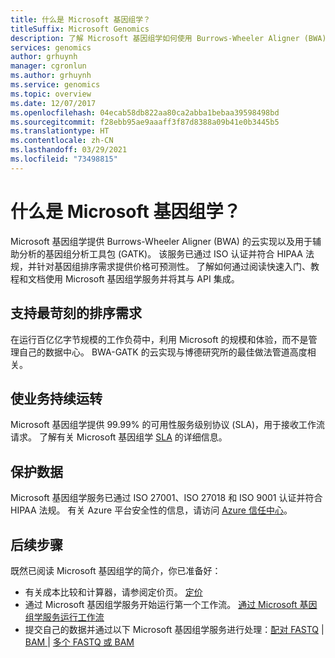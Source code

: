 ```yaml
---
title: 什么是 Microsoft 基因组学？
titleSuffix: Microsoft Genomics
description: 了解 Microsoft 基因组学如何使用 Burrows-Wheeler Aligner (BWA) 的云实现以及基因组分析工具包 (GATK) 为基因组排序提供支持。
services: genomics
author: grhuynh
manager: cgronlun
ms.author: grhuynh
ms.service: genomics
ms.topic: overview
ms.date: 12/07/2017
ms.openlocfilehash: 04ecab58db822aa80ca2abba1bebaa39598498bd
ms.sourcegitcommit: f28ebb95ae9aaaff3f87d8388a09b41e0b3445b5
ms.translationtype: HT
ms.contentlocale: zh-CN
ms.lasthandoff: 03/29/2021
ms.locfileid: "73498815"
---
```

# <a name="what-is-microsoft-genomics"></a>什么是 Microsoft 基因组学？
Microsoft 基因组学提供 Burrows-Wheeler Aligner (BWA) 的云实现以及用于辅助分析的基因组分析工具包 (GATK)。 该服务已通过 ISO 认证并符合 HIPAA 法规，并针对基因组排序需求提供价格可预测性。 了解如何通过阅读快速入门、教程和文档使用 Microsoft 基因组学服务并将其与 API 集成。

## <a name="support-your-most-demanding-sequencing-needs"></a>支持最苛刻的排序需求
在运行百亿亿字节规模的工作负荷中，利用 Microsoft 的规模和体验，而不是管理自己的数据中心。 BWA-GATK 的云实现与博德研究所的最佳做法管道高度相关。


## <a name="keep-your-business-running"></a>使业务持续运转
Microsoft 基因组学提供 99.99% 的可用性服务级别协议 (SLA)，用于接收工作流请求。 了解有关 Microsoft 基因组学 [SLA](https://azure.microsoft.com/support/legal/sla/genomics/v1_0/) 的详细信息。


## <a name="secure-your-data"></a>保护数据
Microsoft 基因组学服务已通过 ISO 27001、ISO 27018 和 ISO 9001 认证并符合 HIPAA 法规。 有关 Azure 平台安全性的信息，请访问 [Azure 信任中心](https://www.microsoft.com/trustcenter/security)。


## <a name="next-steps"></a>后续步骤
既然已阅读 Microsoft 基因组学的简介，你已准备好：
- 有关成本比较和计算器，请参阅定价页。 [定价](https://azure.microsoft.com/pricing/details/genomics/)
- 通过 Microsoft 基因组学服务开始运行第一个工作流。 [通过 Microsoft 基因组学服务运行工作流](quickstart-run-genomics-workflow-portal.md)
- 提交自己的数据并通过以下 Microsoft 基因组学服务进行处理：[配对 FASTQ](quickstart-input-pair-FASTQ.md) | [BAM ](quickstart-input-BAM.md) | [多个 FASTQ 或 BAM](quickstart-input-multiple.md) 

